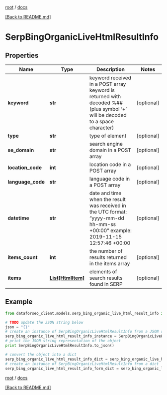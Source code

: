 [root](./../ "root") / [docs](./ "docs")

[[Back to README.md]](./../README.md "[Back to README.md]")

# SerpBingOrganicLiveHtmlResultInfo

## Properties

Name | Type | Description | Notes
------------ | ------------- | ------------- | -------------
**keyword** | **str** | keyword received in a POST array keyword is returned with decoded %## (plus symbol ‘+’ will be decoded to a space character) | [optional]
**type** | **str** | type of element | [optional]
**se_domain** | **str** | search engine domain in a POST array | [optional]
**location_code** | **int** | location code in a POST array | [optional]
**language_code** | **str** | language code in a POST array | [optional]
**datetime** | **str** | date and time when the result was received in the UTC format: “yyyy-mm-dd hh-mm-ss +00:00” example: 2019-11-15 12:57:46 +00:00 | [optional]
**items_count** | **int** | the number of results returned in the items array | [optional]
**items** | [**List[HtmlItem]**](HtmlItem.md) | elements of search results found in SERP | [optional]

## Example

```python
from dataforseo_client.models.serp_bing_organic_live_html_result_info import SerpBingOrganicLiveHtmlResultInfo

# TODO update the JSON string below
json = "{}"
# create an instance of SerpBingOrganicLiveHtmlResultInfo from a JSON string
serp_bing_organic_live_html_result_info_instance = SerpBingOrganicLiveHtmlResultInfo.from_json(json)
# print the JSON string representation of the object
print SerpBingOrganicLiveHtmlResultInfo.to_json()

# convert the object into a dict
serp_bing_organic_live_html_result_info_dict = serp_bing_organic_live_html_result_info_instance.to_dict()
# create an instance of SerpBingOrganicLiveHtmlResultInfo from a dict
serp_bing_organic_live_html_result_info_form_dict = serp_bing_organic_live_html_result_info.from_dict(serp_bing_organic_live_html_result_info_dict)
```

  

[root](./../ "root") / [docs](./ "docs")

[[Back to README.md]](./../README.md "[Back to README.md]")